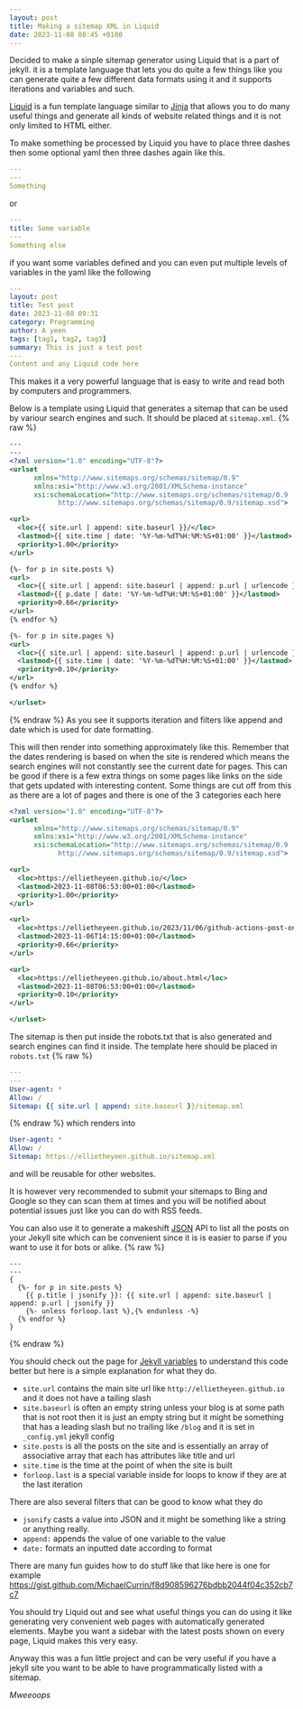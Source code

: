 ```yaml
---
layout: post
title: Making a sitemap XML in Liquid
date: 2023-11-08 08:45 +0100
---
```

Decided to make a sinple sitemap generator using Liquid that is a part of jekyll. it is a template language that lets you do quite a few things like you can generate quite a few different data formats using it and it supports iterations and variables and such.

[Liquid](https://shopify.github.io/liquid/) is a fun template language similar to [Jinja](https://jinja.palletsprojects.com/) that allows you to do many useful things and generate all kinds of website related things and it is not only limited to HTML either.

To make something be processed by Liquid you have to place three dashes then some optional yaml then three dashes again like this.
```yml
---
---
Something
```
or
```yml
---
title: Some variable
---
Something else
```
if you want some variables defined and you can even put multiple levels of variables in the yaml like the following
```yml
---
layout: post
title: Test post
date: 2023-11-08 09:31
category: Programming
author: A yeen
tags: [tag1, tag2, tag3]
summary: This is just a test post
---
Content and any Liquid code here
```
This makes it a very powerful language that is easy to write and read both by computers and programmers.

Below is a template using Liquid that generates a sitemap that can be used by variour search engines and such. It should be placed at `sitemap.xml`.
{% raw %}
```xml
---
---
<?xml version="1.0" encoding="UTF-8"?>
<urlset
      xmlns="http://www.sitemaps.org/schemas/sitemap/0.9"
      xmlns:xsi="http://www.w3.org/2001/XMLSchema-instance"
      xsi:schemaLocation="http://www.sitemaps.org/schemas/sitemap/0.9
            http://www.sitemaps.org/schemas/sitemap/0.9/sitemap.xsd">

<url>
  <loc>{{ site.url | append: site.baseurl }}/</loc>
  <lastmod>{{ site.time | date: '%Y-%m-%dT%H:%M:%S+01:00' }}</lastmod>
  <priority>1.00</priority>
</url>

{%- for p in site.posts %}
<url>
  <loc>{{ site.url | append: site.baseurl | append: p.url | urlencode }}</loc>
  <lastmod>{{ p.date | date: '%Y-%m-%dT%H:%M:%S+01:00' }}</lastmod>
  <priority>0.66</priority>
</url>
{% endfor %}

{%- for p in site.pages %}
<url>
  <loc>{{ site.url | append: site.baseurl | append: p.url | urlencode }}</loc>
  <lastmod>{{ site.time | date: '%Y-%m-%dT%H:%M:%S+01:00' }}</lastmod>
  <priority>0.10</priority>
</url>
{% endfor %}

</urlset>
```
{% endraw %}
As you see it supports iteration and filters like append and date which is used for date formatting.

This will then render into something approximately like this. Remember that the dates rendering is based on when the site is rendered which means the search engines will not constantly see the current date for pages. This can be good if there is a few extra things on some pages like links on the side that gets updated with interesting content. Some things are cut off from this as there are a lot of pages and there is one of the 3 categories each here
```xml
<?xml version="1.0" encoding="UTF-8"?>
<urlset
      xmlns="http://www.sitemaps.org/schemas/sitemap/0.9"
      xmlns:xsi="http://www.w3.org/2001/XMLSchema-instance"
      xsi:schemaLocation="http://www.sitemaps.org/schemas/sitemap/0.9
            http://www.sitemaps.org/schemas/sitemap/0.9/sitemap.xsd">

<url>
  <loc>https://ellietheyeen.github.io/</loc>
  <lastmod>2023-11-08T06:53:00+01:00</lastmod>
  <priority>1.00</priority>
</url>

<url>
  <loc>https://ellietheyeen.github.io/2023/11/06/github-actions-post-on-mastodon.html</loc>
  <lastmod>2023-11-06T14:15:00+01:00</lastmod>
  <priority>0.66</priority>
</url>

<url>
  <loc>https://ellietheyeen.github.io/about.html</loc>
  <lastmod>2023-11-08T06:53:00+01:00</lastmod>
  <priority>0.10</priority>
</url>

</urlset>
```

The sitemap is then put inside the robots.txt that is also generated and search engines can find it inside. The template here should be placed in `robots.txt`
{% raw %}
```yml
---
---
User-agent: *
Allow: /
Sitemap: {{ site.url | append: site.baseurl }}/sitemap.xml
```
{% endraw %}
which renders into
```yml
User-agent: *
Allow: /
Sitemap: https://ellietheyeen.github.io/sitemap.xml
```
and will be reusable for other websites.

It is however very recommended to submit your sitemaps to Bing and Google so they can scan them at times and you will be notified about potential issues just like you can do with RSS feeds.

You can also use it to generate a makeshift [JSON](https://www.json.org/json-en.html) API to list all the posts on your Jekyll site which can be convenient since it is is easier to parse if you want to use it for bots or alike.
{% raw %}
```liquid
---
---
{
  {%- for p in site.posts %}
    {{ p.title | jsonify }}: {{ site.url | append: site.baseurl | append: p.url | jsonify }}
    {%- unless forloop.last %},{% endunless -%}
  {% endfor %}
}
```
{% endraw %}

You should check out the page for [Jekyll variables](https://jekyllrb.com/docs/variables/) to understand this code better but here is a simple explanation for what they do.
- `site.url` contains the main site url like `http://ellietheyeen.github.io` and it does not have a tailing slash
- `site.baseurl` is often an empty string unless your blog is at some path that is not root then it is just an empty string but it might be something that has a leading slash but no trailing like `/blog` and it is set in `_config.yml` jekyll config
- `site.posts` is all the posts on the site and is essentially an array of associative array that each has attributes like title and url
- `site.time` is the time at the point of when the site is built
- `forloop.last` is a special variable inside for loops to know if they are at the last iteration

There are also several filters that can be good to know what they do
- `jsonify` casts a value into JSON and it might be something like a string or anything really.
- `append:` appends the value of one variable to the value
- `date:` formats an inputted date according to format

There are many fun guides how to do stuff like that like here is one for example
<https://gist.github.com/MichaelCurrin/f8d908596276bdbb2044f04c352cb7c7>

You should try Liquid out and see what useful things you can do using it like generating very convenient web pages with automatically generated elements. Maybe you want a sidebar with the latest posts shown on every page, Liquid makes this very easy.

Anyway this was a fun little project and can be very useful if you have a jekyll site you want to be able to have programmatically listed with a sitemap.

*Mweeoops*
